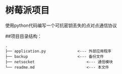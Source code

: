 # 树莓派项目

使用python代码编写一个可抗密钥丢失的点对点通信协议


##项目目录结构：
```
.
├── application.py				<--- 外部应用程序
├── backup						<--- 备份文件
├── netsocket						<--- 通信模块
└── readme.md						<--- 本文件
```